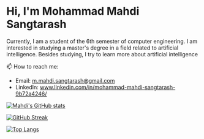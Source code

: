 # Hi, I'm Mohammad Mahdi Sangtarash
Currently, I am a student of the 6th semester of computer engineering. I am interested in studying a master's degree in a field related to artificial intelligence.
Besides studying, I try to learn more about artificial intelligence

📫 How to reach me:
* Email: m.mahdi.sangtarash@gmail.com
* LinkedIn: www.linkedin.com/in/mohammad-mahdi-sangtarash-9b72a4246/

[![Mahdi's GitHub stats](https://github-readme-stats.vercel.app/api?username=m-mahdi-sangtarash&show_icons=true&theme=merko)](https://github.com/anuraghazra/github-readme-stats)

[![GitHub Streak](https://github-readme-streak-stats.herokuapp.com/?user=m-mahdi-sangtarash&theme=merko)](https://git.io/streak-stats)

[![Top Langs](https://github-readme-stats.vercel.app/api/top-langs/?username=m-mahdi-sangtarash&layout=compact&theme=merko)](https://github.com/anuraghazra/github-readme-stats)

